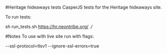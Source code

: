 #Heritage hideaways tests
CasperJS tests for the Heritage hideaways site.

To run tests:

sh run_tests.sh https://hr.neontribe.org/ ./

#Notes
To use with live site run with flags:

--ssl-protocol=tlsv1 --ignore-ssl-errors=true
